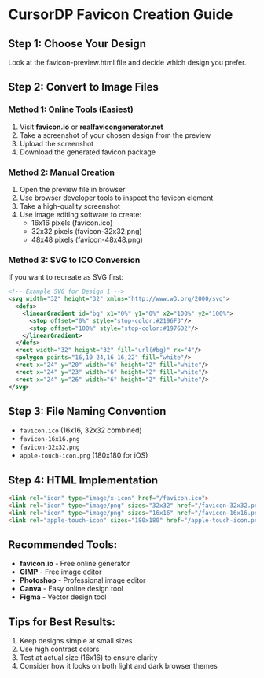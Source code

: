 # CursorDP Favicon Creation Guide

## Step 1: Choose Your Design
Look at the favicon-preview.html file and decide which design you prefer.

## Step 2: Convert to Image Files

### Method 1: Online Tools (Easiest)
1. Visit **favicon.io** or **realfavicongenerator.net**
2. Take a screenshot of your chosen design from the preview
3. Upload the screenshot
4. Download the generated favicon package

### Method 2: Manual Creation
1. Open the preview file in browser
2. Use browser developer tools to inspect the favicon element
3. Take a high-quality screenshot
4. Use image editing software to create:
   - 16x16 pixels (favicon.ico)
   - 32x32 pixels (favicon-32x32.png)
   - 48x48 pixels (favicon-48x48.png)

### Method 3: SVG to ICO Conversion
If you want to recreate as SVG first:

```svg
<!-- Example SVG for Design 1 -->
<svg width="32" height="32" xmlns="http://www.w3.org/2000/svg">
  <defs>
    <linearGradient id="bg" x1="0%" y1="0%" x2="100%" y2="100%">
      <stop offset="0%" style="stop-color:#2196F3"/>
      <stop offset="100%" style="stop-color:#1976D2"/>
    </linearGradient>
  </defs>
  <rect width="32" height="32" fill="url(#bg)" rx="4"/>
  <polygon points="16,10 24,16 16,22" fill="white"/>
  <rect x="24" y="20" width="6" height="2" fill="white"/>
  <rect x="24" y="23" width="6" height="2" fill="white"/>
  <rect x="24" y="26" width="6" height="2" fill="white"/>
</svg>
```

## Step 3: File Naming Convention
- `favicon.ico` (16x16, 32x32 combined)
- `favicon-16x16.png`
- `favicon-32x32.png`
- `apple-touch-icon.png` (180x180 for iOS)

## Step 4: HTML Implementation
```html
<link rel="icon" type="image/x-icon" href="/favicon.ico">
<link rel="icon" type="image/png" sizes="32x32" href="/favicon-32x32.png">
<link rel="icon" type="image/png" sizes="16x16" href="/favicon-16x16.png">
<link rel="apple-touch-icon" sizes="180x180" href="/apple-touch-icon.png">
```

## Recommended Tools:
- **favicon.io** - Free online generator
- **GIMP** - Free image editor
- **Photoshop** - Professional image editor
- **Canva** - Easy online design tool
- **Figma** - Vector design tool

## Tips for Best Results:
1. Keep designs simple at small sizes
2. Use high contrast colors
3. Test at actual size (16x16) to ensure clarity
4. Consider how it looks on both light and dark browser themes 